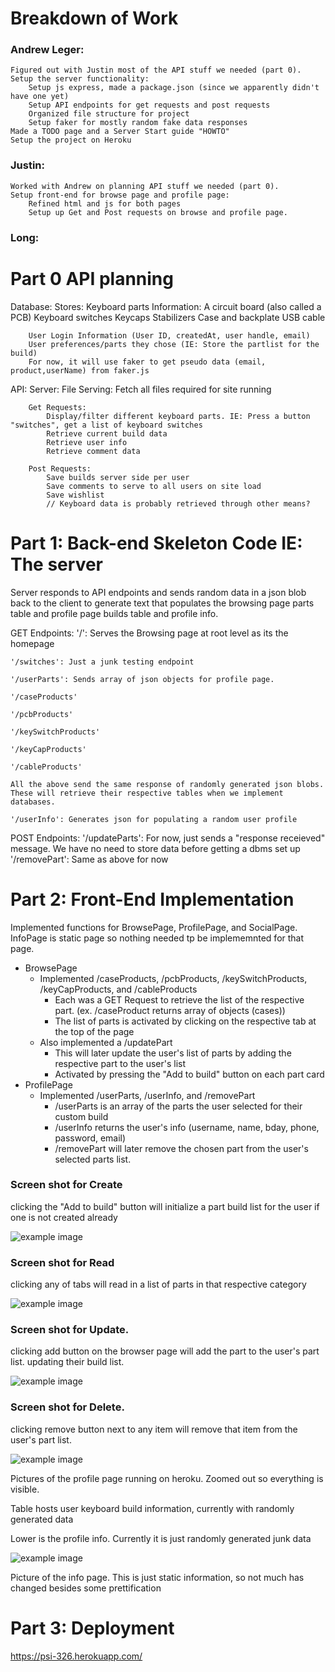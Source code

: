 # Breakdown of Work
### Andrew Leger:
    Figured out with Justin most of the API stuff we needed (part 0).
    Setup the server functionality: 
        Setup js express, made a package.json (since we apparently didn't have one yet)
        Setup API endpoints for get requests and post requests
        Organized file structure for project
		Setup faker for mostly random fake data responses
    Made a TODO page and a Server Start guide "HOWTO"
	Setup the project on Heroku

### Justin:
	Worked with Andrew on planning API stuff we needed (part 0).
    Setup front-end for browse page and profile page: 
        Refined html and js for both pages
        Setup up Get and Post requests on browse and profile page.
        

### Long:

# Part 0 API planning


Database:
	Stores:
		Keyboard parts Information:
			A circuit board (also called a PCB)
			Keyboard switches
			Keycaps
			Stabilizers
			Case and backplate
			USB cable
		
		User Login Information (User ID, createdAt, user handle, email)
		User preferences/parts they chose (IE: Store the partlist for the build)
		For now, it will use faker to get pseudo data (email, product,userName) from faker.js
		

API:
	Server:
		File Serving:
			Fetch all files required for site running
			
		Get Requests:
			Display/filter different keyboard parts. IE: Press a button "switches", get a list of keyboard switches
			Retrieve current build data
			Retrieve user info
			Retrieve comment data

		Post Requests:
			Save builds server side per user
			Save comments to serve to all users on site load
			Save wishlist 
			// Keyboard data is probably retrieved through other means?

# Part 1: Back-end Skeleton Code IE: The server
Server responds to API endpoints and sends random data in a json blob back to the client to generate text that populates
the browsing page parts table and profile page builds table and profile info.

GET Endpoints:
	'/': Serves the Browsing page at root level as its the homepage

	'/switches': Just a junk testing endpoint
	
	'/userParts': Sends array of json objects for profile page. 

	'/caseProducts'

	'/pcbProducts'

	'/keySwitchProducts'

	'/keyCapProducts'

	'/cableProducts'

	All the above send the same response of randomly generated json blobs. These will retrieve their respective tables when we implement databases.

	'/userInfo': Generates json for populating a random user profile

POST Endpoints:
	'/updateParts': For now, just sends a "response receieved" message. We have no need to store data before getting a dbms set up
	'/removePart': Same as above for now
# Part 2: Front-End Implementation
Implemented functions for BrowsePage, ProfilePage, and SocialPage. InfoPage is static page so nothing needed tp be implememnted for that page.
+ BrowsePage
	+ Implemented /caseProducts, /pcbProducts, /keySwitchProducts, /keyCapProducts, and /cableProducts
		+ Each was a GET Request to retrieve the list of the respective part. (ex. /caseProduct returns array of objects (cases))
		+ The list of parts is activated by clicking on the respective tab at the top of the page
	+ Also implemented a /updatePart
		+ This will later update the user's list of parts by adding the respective part to the user's list
		+ Activated by pressing the "Add to build" button on each part card
+ ProfilePage
	+ Implemented /userParts, /userInfo, and /removePart
		+ /userParts is an array of the parts the user selected for their custom build
		+ /userInfo returns the user's info (username, name, bday, phone, password, email)
		+ /removePart will later remove the chosen part from the user's selected parts list.
### Screen shot for Create
clicking the "Add to build" button will initialize a part build list for the user if one is not created already

![example image](images//m2_images/browse_page.PNG)


### Screen shot for Read
clicking any of tabs will read in a list of parts in that respective category

![example image](images/m2_images/browse_page.PNG)


### Screen shot for Update.
clicking add button on the browser page will add the part to the user's part list. updating their build list.

![example image](images/m2_images/profile_page.png)


### Screen shot for Delete.
clicking remove button next to any item will remove that item from the user's part list.

![example image](images/m2_images/profile_page.png)

Pictures of the profile page running on heroku. Zoomed out so everything is visible.

Table hosts user keyboard build information, currently with randomly generated data

Lower is the profile info. Currently it is just randomly generated junk data

![example image](images/m2_images/info_page.png)

Picture of the info page. This is just static information, so not much has changed besides some prettification

# Part 3: Deployment
https://psi-326.herokuapp.com/
